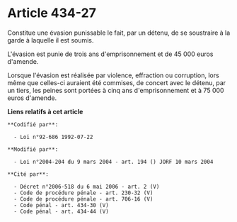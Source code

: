 # Article 434-27

Constitue une évasion punissable le fait, par un détenu, de se soustraire à la garde à laquelle il est soumis.

L'évasion est punie de trois ans d'emprisonnement et de 45 000 euros d'amende.

Lorsque l'évasion est réalisée par violence, effraction ou corruption, lors même que celles-ci auraient été commises, de
concert avec le détenu, par un tiers, les peines sont portées à cinq ans d'emprisonnement et à 75 000 euros d'amende.

**Liens relatifs à cet article**

	**Codifié par**:

	  - Loi n°92-686 1992-07-22

	**Modifié par**:

	  - Loi n°2004-204 du 9 mars 2004 - art. 194 () JORF 10 mars 2004

	**Cité par**:

	  - Décret n°2006-518 du 6 mai 2006 - art. 2 (V)
	  - Code de procédure pénale - art. 230-32 (V)
	  - Code de procédure pénale - art. 706-16 (V)
	  - Code pénal - art. 434-30 (V)
	  - Code pénal - art. 434-44 (V)
